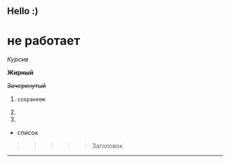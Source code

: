 ## Hello :)

# не работает           

*Курсив*

**Жирный**

~~Зачеркнутый~~


1. `сохраняем`

2. 

3.

* список

>>>>> Заголовок


---

```code


